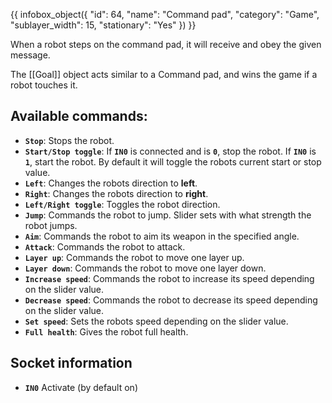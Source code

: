 {{ infobox_object({
	"id": 64,
	"name": "Command pad",
	"category": "Game",
	"sublayer_width": 15,
	"stationary": "Yes"
}) }}

When a robot steps on the command pad, it will receive and obey the given message.

The [[Goal]] object acts similar to a Command pad, and wins the game if a robot touches it.

## Available commands:
- **`Stop`**: Stops the robot.
- **`Start/Stop toggle`**: If **`IN0`** is connected and is **`0`**, stop the robot. If **`IN0`** is **`1`**, start the robot. By default it will toggle the robots current start or stop value.
- **`Left`**: Changes the robots direction to **left**.
- **`Right`**: Changes the robots direction to **right**.
- **`Left/Right toggle`**: Toggles the robot direction.
- **`Jump`**: Commands the robot to jump. Slider sets with what strength the robot jumps.
- **`Aim`**: Commands the robot to aim its weapon in the specified angle.
- **`Attack`**: Commands the robot to attack.
- **`Layer up`**: Commands the robot to move one layer up.
- **`Layer down`**: Commands the robot to move one layer down.
- **`Increase speed`**: Commands the robot to increase its speed depending on the slider value.
- **`Decrease speed`**: Commands the robot to decrease its speed depending on the slider value.
- **`Set speed`**: Sets the robots speed depending on the slider value.
- **`Full health`**: Gives the robot full health.

## Socket information
- **`IN0`** Activate (by default on)

